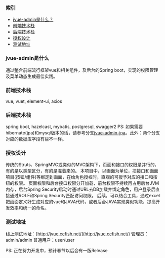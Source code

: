 ### 索引
- [jvue-admin是什么？](#jvue-admin是什么)
- [前端技术栈](#前端技术栈)
- [后端技术栈](#后端技术栈)
- [授权设计](#授权设计)
- [测试地址](#测试地址)

### jvue-admin是什么
通过整合前端流行框架vue和相关组件，及后台的Spring boot，实现的权限管理及菜单动态生成最佳实践。

### 前端技术栈
vue, vuet, element-ui, axios

### 后端技术栈
spring boot, hazelcast, mybatis, postgresql, swagger2
PS: 如果需要hibernate(jpa)和mysql版本的话，请参考分支[jvue-admin-jpa](https://github.com/ccfish86/jvue-admin/tree/jvue-admin-jpa)。此外：两个分支对应的数据库字段有些不一样。

### 授权设计
传统的Struts，SpringMVC或类似的MVC架构下，页面和接口的权限是并行的，有的是以类型区分，有的是混着来的。
本项目中，以画面为单位，把接口和画面项目(按钮/组件)等绑定到画面，在给角色授权时，直观的可授予对应的接口和按钮的权限。
页面权限和后台接口权限分开加载，前台权限不持续再占用后台JVM内存，后台Spring Security启动时通过URL去DB加载并绑定角色，用户登录后直接通过ROLE和Spring Security匹配访问权限。
后续，可以结合工具，通过excel把画面定义好生成对应的vue和JAVA代码，或者后台JAVA实现类似功能，提高开发效率和统一的命名。

### 测试地址
线上测试地址：[http://jvue.ccfish.net/](http://jvue.ccfish.net/)
管理员：admin/admin
普通用户：user/user

PS: 正在努力开发中，预计春节以后会有一版Release